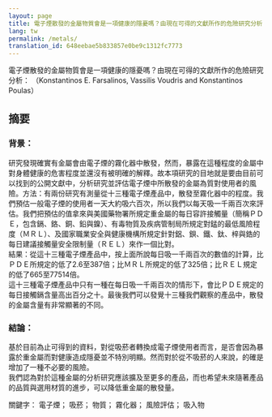 ```yaml
---
layout: page
title: 電子煙散發的金屬物質會是一項健康的隱憂嗎？由現在可得的文獻所作的危險研究分析
lang: tw
permalink: /metals/
translation_id: 648eebae5b833857e0be9c1312fc7773
---
```


電子煙散發的金屬物質會是一項健康的隱憂嗎？由現在可得的文獻所作的危險研究分析：
（Konstantinos E. Farsalinos, Vassilis Voudris and Konstantinos Poulas）

## 摘要

### 背景：
研究發現確實有金屬會由電子煙的霧化器中散發，然而，暴露在這種程度的金屬中對身體健康的危害程度並還沒有被明確的解釋。故本項研究的目地就是要由目前可以找到的公開文獻中，分析研究並評估電子煙中所散發的金屬為質對使用者的風險。方法：有兩份研究有測量從十三種電子煙產品中，散發至霧化器中的程度。我們預估一般電子煙的使用者一天大約吸六百次，所以我們以每天吸一千兩百次來評估。我們把預估的值拿來與美國藥物署所規定重金屬的每日容許接觸量（簡稱ＰＤＥ，包含鎘、鉻、銅、鉛與鎳）、有毒物質及疾病管制局所規定對錳的最低風險程度（ＭＲＬ）、及國家職業安全與健康機構所規定針對鋁、鋇、鐵、鈦、梓與鋯的每日建議接觸量安全限制量（ＲＥＬ）來作一個比對。  
結果：從這十三種電子煙產品中，按上面所說每日吸一千兩百次的數值的計算，比ＰＤＥ所規定的低了2.6至387倍；比ＭＲＬ所規定的低了325倍；比ＲＥＬ規定的低了665至77514倍。  
這十三種電子煙產品中只有一種在每日吸一千兩百次的情形下，會比ＰＤＥ規定的每日接觸鎘含量高出百分之十。最後我們可以發覺十三種我們觀察的產品中，散發的金屬含量有非常顯著的不同。

### 結論：
基於目前為止可得到的資料，對從吸菸者轉換成電子煙使用者而言，是否會因為暴露於重金屬而對健康造成隱憂並不特別明顯。然而對於從不吸菸的人來說，的確是增加了一種不必要的風險。  
我們認為對於這種金屬的分析研究應該擴及至更多的產品，而也希望未來隨著產品的品質與選用材質的進步，可以降低重金屬的散發量。

關鍵字：
電子煙；
吸菸；
物質；
霧化器；
風險評估；
吸入物
